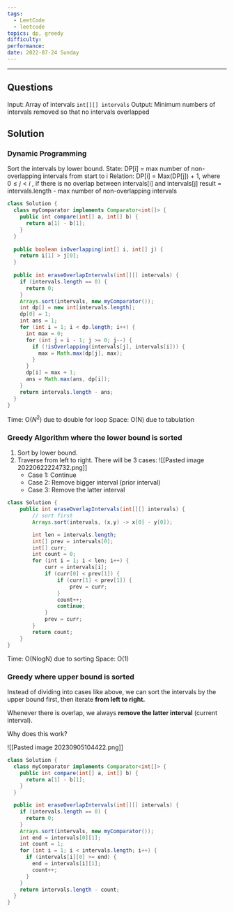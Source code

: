 ```yaml
---
tags:
  - LeetCode
  - leetcode
topics: dp, greedy
difficulty: 
performance: 
date: 2022-07-24 Sunday
---
```

- - - - - - - - - - - - - - - - - - - - - - - - - - - - -   
## Questions

Input: Array of intervals `int[][] intervals`
Output: Minimum numbers of intervals removed so that no intervals overlapped 

## Solution

### Dynamic Programming

Sort the intervals by lower bound.
State: DP[i] = max number of non-overlapping intervals from start to i
Relation: DP[i] = Max(DP[j]) + 1, where $0 \leq j < i$ , if there is no overlap between intervals[i] and intervals[j]
result = intervals.length - max number of non-overlapping intervals 

```Java
class Solution {
  class myComparator implements Comparator<int[]> {
    public int compare(int[] a, int[] b) {
      return a[1] - b[1];
    }
  }
  
  public boolean isOverlapping(int[] i, int[] j) {
    return i[1] > j[0];
  }
  
  public int eraseOverlapIntervals(int[][] intervals) {
    if (intervals.length == 0) {
      return 0;
    }
    Arrays.sort(intervals, new myComparator());
    int dp[] = new int[intervals.length];
    dp[0] = 1;
    int ans = 1;
    for (int i = 1; i < dp.length; i++) {
      int max = 0;
      for (int j = i - 1; j >= 0; j--) {
        if (!isOverlapping(intervals[j], intervals[i])) {
          max = Math.max(dp[j], max);
        }
      }
      dp[i] = max + 1;
      ans = Math.max(ans, dp[i]);
    }
    return intervals.length - ans;
  }
}
```

Time: O($N^2$) due to double for loop
Space: O(N) due to tabulation

### Greedy Algorithm where the lower bound is sorted

1. Sort by lower bound.
2. Traverse from left to right. There will be 3 cases:
   ![[Pasted image 20220622224732.png]]
   + Case 1: Continue
   + Case 2: Remove bigger interval (prior interval)
   + Case 3: Remove the latter interval

```Java
class Solution { 
    public int eraseOverlapIntervals(int[][] intervals) {
        // sort first
        Arrays.sort(intervals, (x,y) -> x[0] - y[0]);

        int len = intervals.length;
        int[] prev = intervals[0]; 
        int[] curr;
        int count = 0;
        for (int i = 1; i < len; i++) {
            curr = intervals[i];
            if (curr[0] < prev[1]) {
                if (curr[1] < prev[1]) {
                    prev = curr;
                }
                count++;
                continue;
            }
            prev = curr;
        }
        return count;
    }
}
```

Time: O(NlogN) due to sorting
Space: O(1)

### Greedy where upper bound is sorted

Instead of dividing into cases like above, we can sort the intervals by the upper bound first, then iterate **from left to right.**

Whenever there is overlap, we always **remove the latter interval** (current interval).

Why does this work?

![[Pasted image 20230905104422.png]]

```Java
class Solution {
  class myComparator implements Comparator<int[]> {
    public int compare(int[] a, int[] b) {
      return a[1] - b[1];
    }
  }

  public int eraseOverlapIntervals(int[][] intervals) {
    if (intervals.length == 0) {
      return 0;
    }
    Arrays.sort(intervals, new myComparator());
    int end = intervals[0][1];
    int count = 1;
    for (int i = 1; i < intervals.length; i++) {
      if (intervals[i][0] >= end) {
        end = intervals[i][1];
        count++;
      }
    }
    return intervals.length - count;
  }
}
```